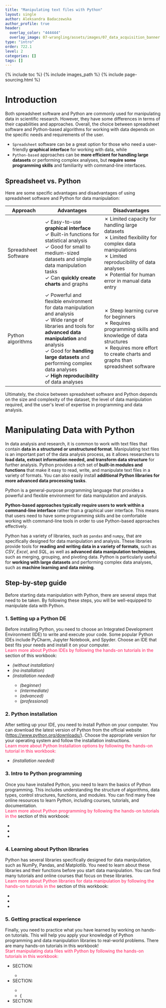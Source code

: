 ```yaml
---
title: "Manipulating text files with Python"
layout: single
author: Aleksandra Badaczewska
author_profile: true
header:
  overlay_color: "444444"
  overlay_image: 07-wrangling/assets/images/07_data_acquisition_banner.png
type: "intro"
order: 722.1
level: 2
categories: []
tags: []
---
```


{% include toc %}
{% include images_path %}
{% include page-sourcing.html %}


# Introduction

Both spreadsheet software and Python are commonly used for manipulating data in scientific research. However, they have some differences in terms of their capabilities and approaches. Overall, the choice between spreadsheet software and Python-based algorithms for working with data depends on the specific needs and requirements of the user.
* `Spreadsheet` software can be a great option for those who need a user-friendly **graphical interface** for working with data, while
* `Python-based` approaches can be **more efficient for handling large datasets** or performing complex analyses, but **require some programming skills** and familiarity with command-line interfaces.

## Spreadsheet vs. Python

Here are some specific advantages and disadvantages of using spreadsheet software and Python for data manipulation:

| Approach | Advantages | Disadvantages |
|----------|------------|---------------|
| Spreadsheet Software | ✓ Easy-to-use **graphical interface** <br>✓ Built-in functions for statistical analysis <br>✓ Good for small to medium-sized datasets and simple data manipulation tasks <br>✓ Can **quickly create charts** and graphs | ✗ Limited capacity for handling large datasets <br>✗ Limited flexibility for complex data manipulations <br>✗ Limited reproducibility of data analyses <br>✗ Potential for human error in manual data entry |
| Python algorithms | ✓ Powerful and flexible environment for data manipulation and analysis <br>✓ Wide range of libraries and tools for **advanced data manipulation** and analysis <br>✓ Good for **handling large datasets** and performing complex data analyses <br>✓ **High reproducibility** of data analyses | ✗ Steep learning curve for beginners <br>✗ Requires programming skills and knowledge of data structures <br>✗ Requires more effort to create charts and graphs than spreadsheet software |

<div class="protip" markdown="1">
Ultimately, the choice between spreadsheet software and Python depends on the size and complexity of the dataset, the level of data manipulation required, and the user's level of expertise in programming and data analysis.
</div>

# Manipulating Data with Python

In data analysis and research, it is common to work with text files that contain **data in a structured or unstructured format**. Manipulating text files is an important part of the data analysis process, as it allows researchers to **load data, extract information needed, and transform data structure** for further analysis. Python provides a rich set of **built-in modules and functions** that make it easy to read, write, and manipulate text files in a variety of formats. You can also easily install **additional Python libraries for more advanced data processing tasks**.

<div class="note" markdown="1">
Python is a general-purpose programming language that provides a powerful and flexible environment for data manipulation and analysis.
</div>

**Python-based approaches typically require users to work within a command-line interface** rather than a graphical user interface. This means that users need to have some programming skills and be comfortable working with command-line tools in order to use Python-based approaches effectively.

Python has a variety of libraries, such as `pandas` and `numpy`, that are specifically designed for data manipulation and analysis. These libraries provide tools for **reading and writing data in a variety of formats**, such as *CSV*, *Excel*, and *SQL*, as well as **advanced data manipulation techniques**, such as merging, grouping, and pivoting data. Python is particularly useful for **working with large datasets** and performing complex data analyses, such as **machine learning and data mining**.

## Step-by-step guide

Before starting data manipulation with Python, there are several steps that need to be taken. By following these steps, you will be well-equipped to manipulate data with Python.

### 1. Setting up a Python DE

Before installing Python, you need to choose an Integrated Development Environment (IDE) to write and execute your code. Some popular Python IDEs include PyCharm, Jupyter Notebook, and Spyder. Choose an IDE that best fits your needs and install it on your computer. <br>
<span style="color: #ff3870;font-weight: 500;"> Learn more about Python IDEs by following the hands-on tutorials in the</span> <a class="t-links" href="420"></a> section of this workbook:
<ul>
<li> <a class="t-links" href="421"></a> <i>(without installation)</i> </li>
<li> <a class="t-links" href="422"></a> <i>(no installation)</i> </li>
<li> <a class="t-links" href="423"></a> <i>(installation needed)</i> </li><ul>
  <li> <a class="t-links" href="424"></a> <i>(beginner)</i> </li>
  <li> <a class="t-links" href="425"></a> <i>(intermediate)</i> </li>
  <li> <a class="t-links" href="426"></a> <i>(advanced)</i> </li>
  <li> <a class="t-links" href="427"></a> <i>(professional)</i> </li></ul>
</ul>

### 2. Python installation

After setting up your IDE, you need to install Python on your computer. You can download the latest version of Python from the official website (https://www.python.org/downloads/). Choose the appropriate version for your operating system and follow the installation instructions. <br>
<span style="color: #ff3870;font-weight: 500;"> Learn more about Python Installation options by following the hands-on tutorial in this workbook:</span>
* <a class="t-links" href="423"></a> <i> (installation needed)</i>

### 3. Intro to Python programming

Once you have installed Python, you need to learn the basics of Python programming. This includes understanding the structure of algorithms, data types, control structures, functions, and modules. You can find many free online resources to learn Python, including courses, tutorials, and documentation. <br>
<span style="color: #ff3870;font-weight: 500;"> Learn more about Python programming by following the hands-on tutorials in the</span> <a class="t-links" href="531"></a> section of this workbook:
* <a class="t-links" href="533"></a>
* <a class="t-links" href="534"></a>
* <a class="t-links" href="535"></a>


### 4. Learning about Python libraries

Python has several libraries specifically designed for data manipulation, such as NumPy, Pandas, and Matplotlib. You need to learn about these libraries and their functions before you start data manipulation. You can find many tutorials and online courses that focus on these libraries. <br>
<span style="color: #ff3870; font-weight: 500;"> Learn more about Python libraries for data manipulation by following the hands-on tutorials in the</span> <a class="t-links" href="531"></a> section of this workbook:
* <a class="t-links" href="536"></a>
* <a class="t-links" href="537"></a>
* <a class="t-links" href="538"></a>


### 5. Getting practical experience

Finally, you need to practice what you have learned by working on hands-on tutorials. This will help you apply your knowledge of Python programming and data manipulation libraries to real-world problems. There are many hands-on tutorials in this workbook! <br>
<span style="color: #ff3870; font-weight: 500;"> Start manipulating data files with Python by following the hands-on tutorials in this workbook:</span>
<ul>
<li> SECTION: <a class="t-links" href="722.1"></a> </li>
  <ul><li> <a class="t-links" href="722.2"></a> </li></ul>
<li> SECTION: <a class="t-links" href="731"></a> </li>
  <ul><li> <a class="t-links" href="732"></a> </li>
  <li> <a class="t-links" href="733"></a>{ </li></ul>
<li> SECTION: <a class="t-links" href="822.01"></a> </li>
</ul>
